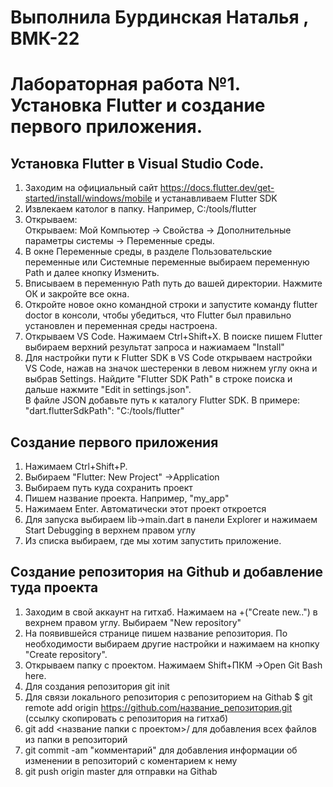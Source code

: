 # Выполнила Бурдинская Наталья , ВМК-22
# Лабораторная работа №1. Установка Flutter и создание первого приложения.

## Установка Flutter в Visual Studio Code.
1. Заходим на официальный сайт https://docs.flutter.dev/get-started/install/windows/mobile и устанавливаем Flutter SDK  
2. Извлекаем католог в папку. Например, C:/tools/flutter
3. Открываем:    
Открываем: Мой Компьютер -> Свойства -> Дополнительные параметры системы -> Переменные среды.
4. В окне Переменные среды, в разделе Пользовательские переменные или Системные переменные выбираем переменную Path и далее кнопку Изменить.
5. Вписываем в переменную Path путь до вашей директории. Нажмите ОК и закройте все окна.
6. Откройте новое окно командной строки и запустите команду flutter doctor в консоли, чтобы убедиться, что Flutter был правильно установлен и переменная среды настроена. 
7. Открываем VS Code. Нажимаем Ctrl+Shift+X. В поиске пишем Flutter выбираем верхний результат запроса и нажиамаем "Install"
8. Для настройки пути к Flutter SDK в VS Code открываем настройки VS Code, нажав на значок шестеренки в левом нижнем углу окна и выбрав Settings. Найдите "Flutter SDK Path" в строке поиска и дальше нажмите "Edit in settings.json".  
В файле JSON добавьте путь к каталогу Flutter SDK.
В примере:  
"dart.flutterSdkPath": "C:/tools/flutter"  


## Создание первого приложения
1. Нажимаем Ctrl+Shift+P.    
2. Выбираем "Flutter: New Project" ->Application  
3. Выбираем путь куда сохранить проект  
4. Пишем название проекта. Например, "my_app"  
5. Нажимаем Enter. Автоматически этот проект откроется
6. Для запуска выбираем lib->main.dart в панели Explorer и нажимаем Start Debugging в верхнем правом углу
7. Из списка выбираем, где мы хотим запустить приложение. 


## Создание репозитория на Github и добавление туда проекта
1. Заходим в свой аккаунт на гитхаб. Нажимаем на +("Create new..") в вехрнем правом углу. Выбираем "New repository"
2. На появившейся странице пишем название репозитория. По необходимости выбираем другие настройки и нажимаем на кнопку "Create repository".
3. Открываем папку с проектом. Нажимаем Shift+ПКМ ->Open Git Bash here.
4. Для создания репозитория git init
5. Для связи локального репозитория с репозиторием на Githab $ git remote add origin https://github.com/название_репозитория.git (ссылку скопировать с репозитория на гитхаб)
6. git add <название папки с проектом>/ для добавления всех файлов из папки в репозиторий
7. git commit -am "комментарий" для добавления информации об изменении в репозиторий с коментарием к нему
8. git push origin master для отправки на Githab
